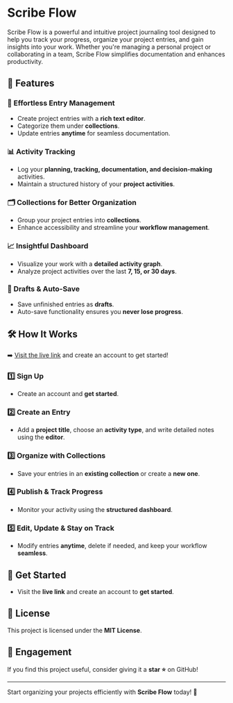 # Scribe Flow 

Scribe Flow is a powerful and intuitive project journaling tool designed to help you track your progress, organize your project entries, and gain insights into your work. Whether you're managing a personal project or collaborating in a team, Scribe Flow simplifies documentation and enhances productivity.

## 🚀 Features

### 📄 Effortless Entry Management
- Create project entries with a **rich text editor**.
- Categorize them under **collections**.
- Update entries **anytime** for seamless documentation.

### 📊 Activity Tracking
- Log your **planning, tracking, documentation, and decision-making** activities.
- Maintain a structured history of your **project activities**.

### 🗂 Collections for Better Organization
- Group your project entries into **collections**.
- Enhance accessibility and streamline your **workflow management**.

### 📈 Insightful Dashboard
- Visualize your work with a **detailed activity graph**.
- Analyze project activities over the last **7, 15, or 30 days**.

### 💾 Drafts & Auto-Save
- Save unfinished entries as **drafts**.
- Auto-save functionality ensures you **never lose progress**.

## 🛠 How It Works
➡️ [Visit the live link](https://scribe-flow.vercel.app/) and create an account to get started!

### 1️⃣ Sign Up
- Create an account and **get started**.

### 2️⃣ Create an Entry
- Add a **project title**, choose an **activity type**, and write detailed notes using the **editor**.

### 3️⃣ Organize with Collections
- Save your entries in an **existing collection** or create a **new one**.

### 4️⃣ Publish & Track Progress
- Monitor your activity using the **structured dashboard**.

### 5️⃣ Edit, Update & Stay on Track
- Modify entries **anytime**, delete if needed, and keep your workflow **seamless**.

## 📌 Get Started
- Visit the **live link** and create an account to **get started**.

## 📜 License
This project is licensed under the **MIT License**.

## 🌟 Engagement
If you find this project useful, consider giving it a **star ⭐** on GitHub!

---

Start organizing your projects efficiently with **Scribe Flow** today! 🚀


